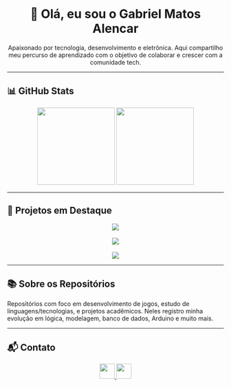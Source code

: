 <h1 align="center">👋 Olá, eu sou o Gabriel Matos Alencar</h1>

<p align="center">
  Apaixonado por tecnologia, desenvolvimento e eletrônica. Aqui compartilho meu percurso de aprendizado com o objetivo de colaborar e crescer com a comunidade tech.
</p>

---

## 📊 GitHub Stats
<div align="center">
  <img height="180px" src="https://github-readme-stats.vercel.app/api?username=gabrielalencargma&theme=yellow&show_icons=true&title_color=FFD700&icon_color=FFD700&text_color=F0E68C&bg_color=0d1117">
  <img height="180px" src="https://github-readme-stats.vercel.app/api/top-langs/?username=gabrielalencargma&theme=yellow&layout=compact&title_color=FFD700&text_color=F0E68C&bg_color=0d1117">
</div>

---

## 🚀 Projetos em Destaque

<p align="center">
  <a href="https://github.com/MTGrupo/SOP-SalveOsPatinhos">
    <img src="https://github-readme-stats.vercel.app/api/pin/?username=MTGrupo&repo=SOP-SalveOsPatinhos&theme=yellow&title_color=FFD700&text_color=F0E68C&icon_color=FFD700&bg_color=0d1117">
  </a>
  <br><br>
  <a href="https://github.com/CC-SI/Game_lendas_corrompidas">
    <img src="https://github-readme-stats.vercel.app/api/pin/?username=CC-SI&repo=Game_lendas_corrompidas&theme=yellow&title_color=FFD700&text_color=F0E68C&icon_color=FFD700&bg_color=0d1117">
  </a>
  <br><br>
  <a href="https://github.com/gabrielalencargma/sistema_consultas_medicas">
    <img src="https://github-readme-stats.vercel.app/api/pin/?username=gabrielalencargma&repo=sistema_consultas_medicas&theme=yellow&title_color=FFD700&text_color=F0E68C&icon_color=FFD700&bg_color=0d1117">
  </a>
</p>

---

## 📚 Sobre os Repositórios
Repositórios com foco em desenvolvimento de jogos, estudo de linguagens/tecnologias, e projetos acadêmicos. Neles registro minha evolução em lógica, modelagem, banco de dados, Arduino e muito mais.

---

## 📬 Contato
<div align="center">
  <a href="https://www.linkedin.com/in/gabrielmatosale/">
    <img height="35px" src="https://img.shields.io/badge/LinkedIn-FFD700?style=for-the-badge&logo=linkedin&logoColor=black">
  </a>
  <a href="mailto:gabrielalencar.gma@gmail.com">
    <img height="35px" src="https://img.shields.io/badge/Gmail-F0E68C?style=for-the-badge&logo=gmail&logoColor=black">
  </a>
</div>
